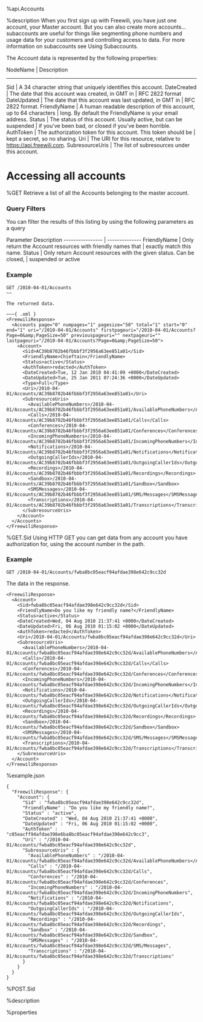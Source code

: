 %api.Accounts

%description
When you first sign up with Freewili, you have just one account, your Master
account. But you can also create more accounts... subaccounts are useful for
things like segmenting phone numbers and usage data for your customers and
controlling access to data. For more information on subaccounts see Using
Subaccounts.

The Account data is represented by the following properties:

NodeName        | Description
---------------   ---------------
Sid	            | A 34 character string that uniquely identifies this account.
DateCreated	    | The date that this account was created, in GMT in 
                | RFC 2822 format
DateUpdated	    | The date that this account was last updated, in GMT in
                | RFC 2822 format.
FriendlyName    | A human readable description of this account, up to 64 characters
                | long. By default the FriendlyName is your email address.
Status	        | The status of this account. Usually active, but can be suspended
                | if you've been bad, or closed if you've been horrible.
AuthToken	    | The authorization token for this account. This token should be
                | kept a secret, so no sharing.
Uri	            | The URI for this resource, relative to https://api.freewili.com.
SubresourceUris | The list of subresources under this account.

Accessing all accounts
=========================================

%GET
Retrieve a list of all the Accounts belonging to the master account.

### Query Filters ###
You can filter the results of this listing by using the following
parameters as a query

Parameter          Description
---------------- | --------------
FriendlyName     | Only return the Account resources with friendly names that
                 | exactly match this name.
Status	         | Only return Account resources with the given status. Can be closed,
                 | suspended or active

### Example ###
~~~
GET /2010-04-01/Accounts
~~

The returned data.

~~~{ .xml }
<FreewiliResponse>
  <Accounts page="0" numpages="1" pagesize="50" total="1" start="0" end="1" uri="/2010-04-01/Accounts" firstpageuri="/2010-04-01/Accounts?Page=0&amp;PageSize=50" previouspageuri="" nextpageuri="" lastpageuri="/2010-04-01/Accounts?Page=0&amp;PageSize=50">
    <Account>
      <Sid>AC39b8702b46fbbbf3f2956a63ee851a01</Sid>
      <FriendlyName>Chieftain</FriendlyName>
      <Status>active</Status>
      <AuthToken>redacted</AuthToken>
      <DateCreated>Tue, 12 Jan 2010 04:41:09 +0000</DateCreated>
      <DateUpdated>Tue, 25 Jan 2011 07:24:36 +0000</DateUpdated>
      <Type>Full</Type>
      <Uri>/2010-04-01/Accounts/AC39b8702b46fbbbf3f2956a63ee851a01</Uri>
      <SubresourceUris>
        <AvailablePhoneNumbers>/2010-04-01/Accounts/AC39b8702b46fbbbf3f2956a63ee851a01/AvailablePhoneNumbers</AvailablePhoneNumbers>
        <Calls>/2010-04-01/Accounts/AC39b8702b46fbbbf3f2956a63ee851a01/Calls</Calls>
        <Conferences>/2010-04-01/Accounts/AC39b8702b46fbbbf3f2956a63ee851a01/Conferences</Conferences>
        <IncomingPhoneNumbers>/2010-04-01/Accounts/AC39b8702b46fbbbf3f2956a63ee851a01/IncomingPhoneNumbers</IncomingPhoneNumbers>
        <Notifications>/2010-04-01/Accounts/AC39b8702b46fbbbf3f2956a63ee851a01/Notifications</Notifications>
        <OutgoingCallerIds>/2010-04-01/Accounts/AC39b8702b46fbbbf3f2956a63ee851a01/OutgoingCallerIds</OutgoingCallerIds>
        <Recordings>/2010-04-01/Accounts/AC39b8702b46fbbbf3f2956a63ee851a01/Recordings</Recordings>
        <Sandbox>/2010-04-01/Accounts/AC39b8702b46fbbbf3f2956a63ee851a01/Sandbox</Sandbox>
        <SMSMessages>/2010-04-01/Accounts/AC39b8702b46fbbbf3f2956a63ee851a01/SMS/Messages</SMSMessages>
        <Transcriptions>/2010-04-01/Accounts/AC39b8702b46fbbbf3f2956a63ee851a01/Transcriptions</Transcriptions>
      </SubresourceUris>
    </Account>
  </Accounts>
</FreewiliResponse>
~~~

%GET.Sid
Using HTTP GET you can get data from any account you have authorization for,
using the account number in the path.

### Example ###
~~~
GET /2010-04-01/Accounts/fwba8bc05eacf94afdae398e642c9cc32d
~~~

The data in the response.

~~~{ .xml }
<FreewiliResponse>
  <Account>
    <Sid>fwba8bc05eacf94afdae398e642c9cc32d</Sid>
    <FriendlyName>Do you like my friendly name?</FriendlyName>
    <Status>active</Status>
    <DateCreated>Wed, 04 Aug 2010 21:37:41 +0000</DateCreated>
    <DateUpdated>Fri, 06 Aug 2010 01:15:02 +0000</DateUpdated>
    <AuthToken>redacted</AuthToken>
    <Uri>/2010-04-01/Accounts/fwba8bc05eacf94afdae398e642c9cc32d</Uri>
    <SubresourceUris>
      <AvailablePhoneNumbers>/2010-04-01/Accounts/fwba8bc05eacf94afdae398e642c9cc32d/AvailablePhoneNumbers</AvailablePhoneNumbers>
      <Calls>/2010-04-01/Accounts/fwba8bc05eacf94afdae398e642c9cc32d/Calls</Calls>
      <Conferences>/2010-04-01/Accounts/fwba8bc05eacf94afdae398e642c9cc32d/Conferences</Conferences>
      <IncomingPhoneNumbers>/2010-04-01/Accounts/fwba8bc05eacf94afdae398e642c9cc32d/IncomingPhoneNumbers</IncomingPhoneNumbers>
      <Notifications>/2010-04-01/Accounts/fwba8bc05eacf94afdae398e642c9cc32d/Notifications</Notifications>
      <OutgoingCallerIds>/2010-04-01/Accounts/fwba8bc05eacf94afdae398e642c9cc32d/OutgoingCallerIds</OutgoingCallerIds>
      <Recordings>/2010-04-01/Accounts/fwba8bc05eacf94afdae398e642c9cc32d/Recordings</Recordings>
      <Sandbox>/2010-04-01/Accounts/fwba8bc05eacf94afdae398e642c9cc32d/Sandbox</Sandbox>
      <SMSMessages>/2010-04-01/Accounts/fwba8bc05eacf94afdae398e642c9cc32d/SMS/Messages</SMSMessages>
      <Transcriptions>/2010-04-01/Accounts/fwba8bc05eacf94afdae398e642c9cc32d/Transcriptions</Transcriptions>
    </SubresourceUris>
  </Account>
</FreewiliResponse>
~~~
%example.json
~~~
{
  "FreewiliResponse": {
    "Account": {
      "Sid" : "fwba8bc05eacf94afdae398e642c9cc32d",
      "FriendlyName" : "Do you like my friendly name?",
      "Status" : "active",
      "DateCreated" : "Wed, 04 Aug 2010 21:37:41 +0000",
      "DateUpdated" : "Fri, 06 Aug 2010 01:15:02 +0000",
      "AuthToken" : "c05eacff94afdae398e6ba8bc05eacf94afdae398e642c9cc3",
      "Uri" : "/2010-04-01/Accounts/fwba8bc05eacf94afdae398e642c9cc32d",
      "SubresourceUris" : {
        "AvailablePhoneNumbers" : "/2010-04-01/Accounts/fwba8bc05eacf94afdae398e642c9cc32d/AvailablePhoneNumbers</AvailablePhoneNumbers",
        "Calls" : "/2010-04-01/Accounts/fwba8bc05eacf94afdae398e642c9cc32d/Calls",
        "Conferences" : "/2010-04-01/Accounts/fwba8bc05eacf94afdae398e642c9cc32d/Conferences",
        "IncomingPhoneNumbers" : "/2010-04-01/Accounts/fwba8bc05eacf94afdae398e642c9cc32d/IncomingPhoneNumbers",
        "Notifications" : "/2010-04-01/Accounts/fwba8bc05eacf94afdae398e642c9cc32d/Notifications",
        "OutgoingCallerIds" : "/2010-04-01/Accounts/fwba8bc05eacf94afdae398e642c9cc32d/OutgoingCallerIds",
        "Recordings" : "/2010-04-01/Accounts/fwba8bc05eacf94afdae398e642c9cc32d/Recordings",
        "Sandbox" : "/2010-04-01/Accounts/fwba8bc05eacf94afdae398e642c9cc32d/Sandbox",
        "SMSMessages" : "/2010-04-01/Accounts/fwba8bc05eacf94afdae398e642c9cc32d/SMS/Messages",
        "Transcriptions" : "/2010-04-01/Accounts/fwba8bc05eacf94afdae398e642c9cc32d/Transcriptions"
      }
    }
  }
}
~~~

%POST.Sid

%description

%properties